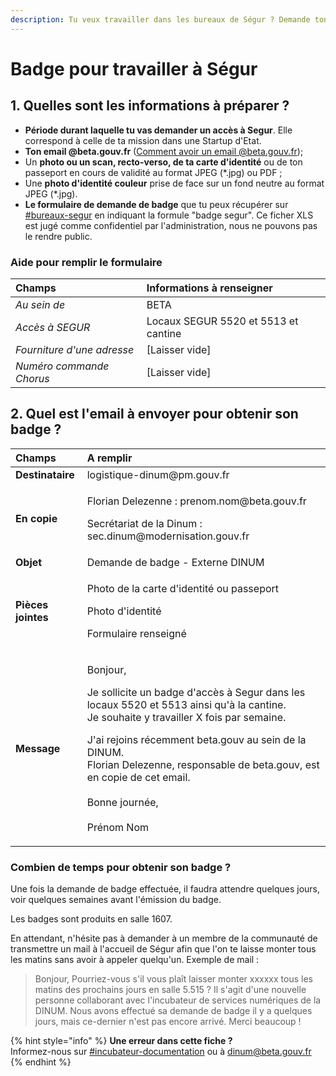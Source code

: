 ```yaml
---
description: Tu veux travailler dans les bureaux de Ségur ? Demande ton badge !
---
```


# Badge pour travailler à Ségur

## 1. Quelles sont les informations à préparer ?

* **Période durant laquelle tu vas demander un accès à Segur**. Elle correspond à celle de ta mission dans une Startup d'Etat.
* **Ton email @beta.gouv.fr** \([Comment avoir un email @beta.gouv.fr](../../../travailler-a-beta-gouv/jutilise-les-outils-de-la-communaute/emails.md)\);
* Un **photo ou un scan, recto-verso, de ta carte d'identité** ou de ton passeport en cours de validité au format JPEG \(\*.jpg\) ou PDF ;
* Une **photo d'identité couleur** prise de face sur un fond neutre au format JPEG \(\*.jpg\).
* **Le formulaire de demande de badge** que tu peux récupérer sur [\#bureaux-segur](https://mattermost.incubateur.net/betagouv/channels/bureaux-segur) en indiquant la formule "badge segur". Ce ficher XLS est jugé comme confidentiel par l'administration, nous ne pouvons pas le rendre public.

### Aide pour remplir le formulaire

| Champs | Informations à renseigner |
| :--- | :--- |
| _Au sein de_  | BETA |
| _Accès à SEGUR_ | Locaux SEGUR 5520 et 5513 et cantine |
| _Fourniture d'une adresse_ | \[Laisser vide\] |
| _Numéro commande Chorus_ | \[Laisser vide\] |

## 2. Quel est l'email à envoyer pour obtenir son badge ?

<table>
  <thead>
    <tr>
      <th style="text-align:left">Champs</th>
      <th style="text-align:left">A remplir</th>
    </tr>
  </thead>
  <tbody>
    <tr>
      <td style="text-align:left"><b>Destinataire</b>
      </td>
      <td style="text-align:left">logistique-dinum@pm.gouv.fr</td>
    </tr>
    <tr>
      <td style="text-align:left"><b>En copie</b>
      </td>
      <td style="text-align:left">
        <p>Florian Delezenne : prenom.nom@beta.gouv.fr</p>
        <p>Secr&#xE9;tariat de la Dinum : sec.dinum@modernisation.gouv.fr</p>
      </td>
    </tr>
    <tr>
      <td style="text-align:left"><b>Objet </b>
      </td>
      <td style="text-align:left">Demande de badge - Externe DINUM</td>
    </tr>
    <tr>
      <td style="text-align:left"><b>Pi&#xE8;ces jointes</b>
      </td>
      <td style="text-align:left">
        <p>Photo de la carte d&apos;identit&#xE9; ou passeport</p>
        <p>Photo d&apos;identit&#xE9;</p>
        <p>Formulaire renseign&#xE9;</p>
      </td>
    </tr>
    <tr>
      <td style="text-align:left"><b>Message</b>
      </td>
      <td style="text-align:left">
        <p>Bonjour,</p>
        <p></p>
        <p>Je sollicite un badge d&apos;acc&#xE8;s &#xE0; Segur dans les locaux 5520
          et 5513 ainsi qu&apos;&#xE0; la cantine.
          <br />Je souhaite y travailler X fois par semaine.</p>
        <p>J&apos;ai rejoins r&#xE9;cemment beta.gouv au sein de la DINUM.
          <br />Florian Delezenne, responsable de beta.gouv, est en copie de cet email.
          <br
          />
          <br />Bonne journ&#xE9;e,
          <br />
          <br />Pr&#xE9;nom Nom</p>
      </td>
    </tr>
  </tbody>
</table>

### Combien de temps pour obtenir son badge ?

Une fois la demande de badge effectuée, il faudra attendre quelques jours, voir quelques semaines avant l'émission du badge. 

Les badges sont produits en salle 1607. 

En attendant, n'hésite pas à demander à un membre de la communauté de transmettre un mail à l'accueil de Ségur afin que l'on te laisse monter tous les matins sans avoir à appeler quelqu'un. Exemple de mail :

> Bonjour, Pourriez-vous s'il vous plaît laisser monter xxxxxx tous les matins des prochains jours en salle 5.515 ? Il s'agit d'une nouvelle personne collaborant avec l'incubateur de services numériques de la DINUM. Nous avons effectué sa demande de badge il y a quelques jours, mais ce-dernier n'est pas encore arrivé. Merci beaucoup !

{% hint style="info" %}
**Une erreur dans cette fiche ?**  
Informez-nous sur [\#incubateur-documentation](https://mattermost.incubateur.net/betagouv/channels/incubateur-documentation) ou à dinum@beta.gouv.fr
{% endhint %}

